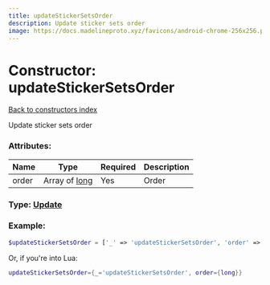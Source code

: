 ```yaml
---
title: updateStickerSetsOrder
description: Update sticker sets order
image: https://docs.madelineproto.xyz/favicons/android-chrome-256x256.png
---
```

# Constructor: updateStickerSetsOrder  
[Back to constructors index](index.md)



Update sticker sets order

### Attributes:

| Name     |    Type       | Required | Description |
|----------|---------------|----------|-------------|
|order|Array of [long](../types/long.md) | Yes|Order|



### Type: [Update](../types/Update.md)


### Example:

```php
$updateStickerSetsOrder = ['_' => 'updateStickerSetsOrder', 'order' => [long, long]];
```  


Or, if you're into Lua:

```lua
updateStickerSetsOrder={_='updateStickerSetsOrder', order={long}}

```


